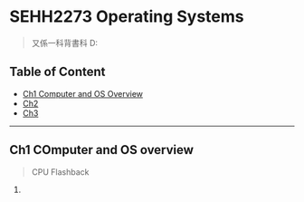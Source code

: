 # SEHH2273 Operating Systems
>又係一科背書科 D:


## Table of Content
- [Ch1 Computer and OS Overview]()
- [Ch2 ]()
- [Ch3 ]()  

------------
## Ch1 COmputer and OS overview  
>CPU Flashback  

  1. 

### 
